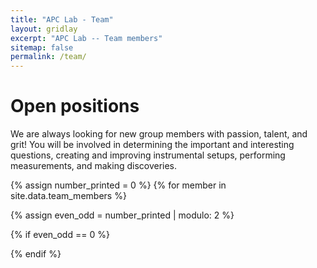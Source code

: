 ```yaml
---
title: "APC Lab - Team"
layout: gridlay
excerpt: "APC Lab -- Team members"
sitemap: false
permalink: /team/
---
```


# Open positions

We are always looking for new group members with passion, talent, and grit! You will be involved in determining the important and interesting questions, creating and improving instrumental setups, performing measurements, and making discoveries.


{% assign number_printed = 0 %}
{% for member in site.data.team_members %}

{% assign even_odd = number_printed | modulo: 2 %}

{% if even_odd == 0 %}
<div class="row">
{% endif %}

</div>
